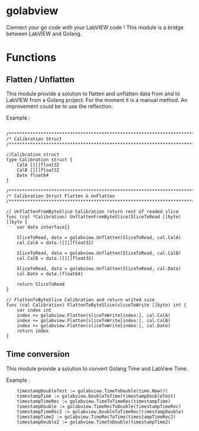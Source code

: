 # golabview

Connect your go code with your LabVIEW code ! 
This module is a bridge between LabVIEW and Golang.

# Functions 

## Flatten / Unflatten 
This module provide a solution to flatten and unflatten data from and to LabVIEW from a Golang project.
For the moment it is a manual method. An improvement could be to use the reflection.

Example : 
```

/**************************************************************************************************/
/* Calibration Struct
/**************************************************************************************************/

//Calibration struct
type Calibration struct {
	CalA [][]float32
	CalB [][]float32
	Date float64
}

/**************************************************************************************************/
/* Calibration Struct Flatten & UnFlatten
/**************************************************************************************************/

// UnflattenFromByteSlice Calibration return rest of readed slice
func (cal *Calibration) UnflattenFromByteSlice(SliceToRead []byte) []byte {
	var data interface{}

	SliceToRead, data = golabview.Unflatten(SliceToRead, cal.CalA)
	cal.CalA = data.([][]float32)

	SliceToRead, data = golabview.Unflatten(SliceToRead, cal.CalB)
	cal.CalB = data.([][]float32)

	SliceToRead, data = golabview.Unflatten(SliceToRead, cal.Date)
	cal.Date = data.(float64)

	return SliceToRead
}

// FlattenToByteSlice Calibration and return writed size
func (cal Calibration) FlattenToByteSlice(sliceToWrite []byte) int {
	var index int
	index += golabview.Flatten(sliceToWrite[index:], cal.CalA)
	index += golabview.Flatten(sliceToWrite[index:], cal.CalB)
	index += golabview.Flatten(sliceToWrite[index:], cal.Date)
	return index
}

```

## Time conversion

This module provide a solution to convert Golang Time and LabView Time.

Example : 
```
	timestampDoubleTest := golabview.TimeToDouble(time.Now())
	timestampTime := golabview.DoubleToTime(timestampDoubleTest)
	timestampTimeRec := golabview.TimeToTimeRec(timestampTime)
	timestampDouble := golabview.TimeRecToDouble(timestampTimeRec)
	timestampTimeRec2 := golabview.DoubleToTimeRec(timestampDouble)
	timestampTime2 := golabview.TimeRecToTime(timestampTimeRec2)
	timestampDouble2 := golabview.TimeToDouble(timestampTime2)

```
